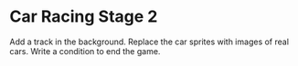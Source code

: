 # Car Racing Stage 2
Add a track in the background.
Replace the car sprites with images of real cars.
Write a condition to end the game.